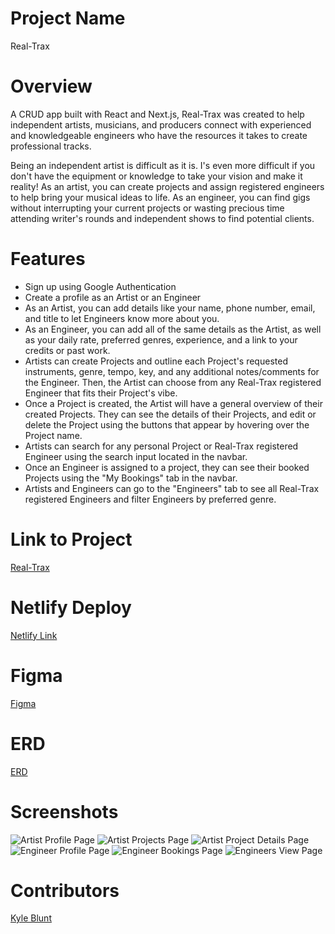 # Project Name
Real-Trax

# Overview
A CRUD app built with React and Next.js, Real-Trax was created to help independent artists, musicians, and producers connect with experienced and knowledgeable engineers who have the resources it takes to create professional tracks. 

Being an independent artist is difficult as it is. I's even more difficult if you don't have the equipment or knowledge to take your vision and make it reality! As an artist, you can create projects and assign registered engineers to help bring your musical ideas to life. As an engineer, you can find gigs without interrupting your current projects or wasting precious time attending writer's rounds and independent shows to find potential clients.

# Features

- Sign up using Google Authentication
- Create a profile as an Artist or an Engineer
- As an Artist, you can add details like your name, phone number, email, and title to let Engineers know more about you.
- As an Engineer, you can add all of the same details as the Artist, as well as your daily rate, preferred genres, experience, and a link to your credits or past work.
- Artists can create Projects and outline each Project's requested instruments, genre, tempo, key, and any additional notes/comments for the Engineer. Then, the Artist can choose from any Real-Trax registered Engineer that fits their Project's vibe.
- Once a Project is created, the Artist will have a general overview of their created Projects. They can see the details of their Projects, and edit or delete the Project using the buttons that appear by hovering over the Project name.
- Artists can search for any personal Project or Real-Trax registered Engineer using the search input located in the navbar.
- Once an Engineer is assigned to a project, they can see their booked Projects using the "My Bookings" tab in the navbar.
- Artists and Engineers can go to the "Engineers" tab to see all Real-Trax registered Engineers and filter Engineers by preferred genre.

# Link to Project
[Real-Trax](https://github.com/Oktiv20/Real-Trax)

# Netlify Deploy
[Netlify Link](https://real-trax.netlify.app)

# Figma
[Figma](https://www.figma.com/file/vhA9GBZ1qYTHk462J7mOcE/Real-Trax-Figma?type=design&node-id=0-1&mode=design&t=5TA7JsZLIFoz8RD0-0)

# ERD
[ERD](https://dbdiagram.io/d/6462d995dca9fb07c4233efd)

# Screenshots
![Artist Profile Page](https://github.com/Oktiv20/Real-Trax/blob/main/public/Images/Artist%20Profile%20Page.png)
![Artist Projects Page](https://github.com/Oktiv20/Real-Trax/blob/69a203e656920678fb04fa76b7df0c4739118bd1/public/Images/Artist%20Projects%20Page.png)
![Artist Project Details Page](https://github.com/Oktiv20/Real-Trax/blob/69a203e656920678fb04fa76b7df0c4739118bd1/public/Images/Artist%20Project%20Details%20Page.png)
![Engineer Profile Page](https://github.com/Oktiv20/Real-Trax/blob/69a203e656920678fb04fa76b7df0c4739118bd1/public/Images/Engineer%20Profile%20Page.png)
![Engineer Bookings Page](https://github.com/Oktiv20/Real-Trax/blob/69a203e656920678fb04fa76b7df0c4739118bd1/public/Images/Engineer%20Booking%20Page.png)
![Engineers View Page](https://github.com/Oktiv20/Real-Trax/blob/69a203e656920678fb04fa76b7df0c4739118bd1/public/Images/Engineers%20Page.png)

# Contributors

[Kyle Blunt](https://github.com/Oktiv20)
